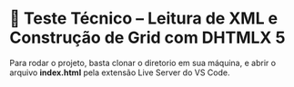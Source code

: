 # **📝 Teste Técnico – Leitura de XML e Construção de Grid com DHTMLX 5**

Para rodar o projeto, basta clonar o diretorio em sua máquina, e abrir o arquivo **index.html** pela extensão Live Server do VS Code.
